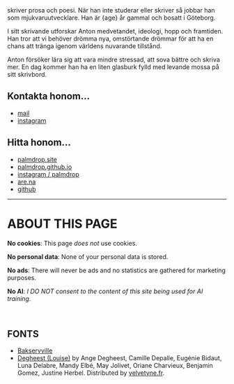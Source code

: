 <script>
  import TitleText from "$lib/components/text/TitleText.svelte";
  import { getAge } from "$lib/utils/date";
  const age = getAge(import.meta.env.VITE_BIRTH_DATE);
</script>

<TitleText>
  skriver prosa och poesi. När han inte studerar eller skriver så jobbar han som mjukvaruutvecklare. Han är {age} år gammal och bosatt i Göteborg.
</TitleText>

I sitt skrivande utforskar Anton medvetandet, ideologi, hopp och framtiden. Han tror att vi behöver drömma nya, omstörtande drömmar 
för att ha en chans att tränga igenom världens nuvarande tillstånd.

Anton försöker lära sig att vara mindre stressad, att sova bättre och skriva mer. 
En dag kommer han ha en liten glasburk fylld med levande mossa på sitt skrivbord.

## Kontakta honom...

* [mail](mailto:anton@exlex.se)
* [instagram](https://www.instagram.com/__.a.__.n.__.t.__.o.__.n.__/)

## Hitta honom...

* [palmdrop.site](https://palmdrop.site)
* [palmdrop.github.io](https://palmdrop.github.io)
* [instagram / palmdrop](https://instagram.com/palmdrop)
* [are.na](https://are.na/palmdrop)
* [github](https://github.io/palmdrop)

---

# ABOUT THIS PAGE

**No cookies**: This page *does not* use cookies.

**No personal data**: None of your personal data is stored.

**No ads**: There will never be ads and no statistics are gathered for marketing purposes.

**No AI**: *I DO NOT consent to the content of this site being used for AI training.*

<br>

## FONTS
* [Bakservville](https://en.wikipedia.org/wiki/Baskerville#:~:text=Baskerville%20is%20classified%20as%20a,Transitional%20serif)
* [Degheest (Louise)](https://velvetyne.fr/fonts/degheest/) by Ange Degheest, Camille Depalle, Eugénie Bidaut, Luna Delabre, Mandy Elbé, May Jolivet, Oriane Charvieux, Benjamin Gomez, Justine Herbel. Distributed by [velvetyne.fr](https://velvetyne.fr/).